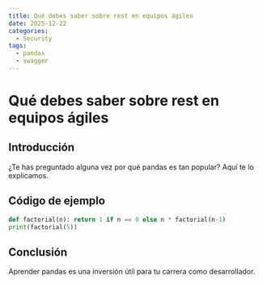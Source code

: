 ```yaml
---
title: Qué debes saber sobre rest en equipos ágiles
date: 2025-12-22
categories:
  - Security
tags:
  - pandas
  - swagger
---
```


# Qué debes saber sobre rest en equipos ágiles

## Introducción

¿Te has preguntado alguna vez por qué pandas es tan popular? Aquí te lo explicamos.

## Código de ejemplo

```python
def factorial(n): return 1 if n == 0 else n * factorial(n-1)
print(factorial(5))
```

## Conclusión

Aprender pandas es una inversión útil para tu carrera como desarrollador.